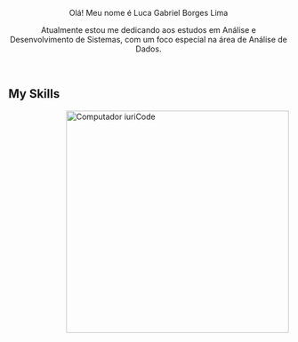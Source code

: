 
<p align="center">
Olá! Meu nome é  Luca Gabriel Borges Lima <p align="center"> Atualmente estou me dedicando aos estudos em Análise e Desenvolvimento de Sistemas, com um foco especial na área de Análise de Dados. </p></p>&nbsp;

## My Skills

<img src="https://raw.githubusercontent.com/MicaelliMedeiros/micaellimedeiros/master/image/computer-illustration.png" min-width="400px" max-width="400px" width="400px" align="right" alt="Computador iuriCode">


